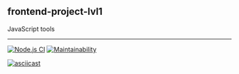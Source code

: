 ## frontend-project-lvl1

JavaScript tools

---
[![Node.js CI](https://github.com/alex-ismailov/frontend-project-lvl1/workflows/Node.js%20CI/badge.svg)](https://github.com/alex-ismailov/frontend-project-lvl1/actions)
[![Maintainability](https://api.codeclimate.com/v1/badges/22e19349e341eddcdc3e/maintainability)](https://codeclimate.com/github/alex-ismailov/frontend-project-lvl1/maintainability)

[![asciicast](https://asciinema.org/a/308792.svg)](https://asciinema.org/a/308792)
